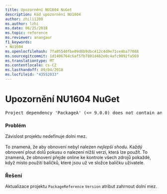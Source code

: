 ```yaml
---
title: Upozornění NU1604 NuGet
description: Kód upozornění NU1604
author: zhili1208
ms.author: lzhi
ms.date: 06/25/2018
ms.topic: reference
ms.reviewer: anangaur
f1_keywords:
- NU1604
ms.openlocfilehash: 7fa05540fbe09d8b9dbc412c4d9e71ce4ba77088
ms.sourcegitcommit: 1d1406764c6af5fb7801d462e0c4afc9092fa569
ms.translationtype: MT
ms.contentlocale: cs-CZ
ms.lasthandoff: 09/04/2018
ms.locfileid: "43552033"
---
```

# <a name="nuget-warning-nu1604"></a>Upozornění NU1604 NuGet

<pre>Project dependency 'PackageA' (&lt;= 9.0.0) does not contain an inclusive lower bound. Include a lower bound in the dependency version to ensure consistent restore results.</pre>

### <a name="issue"></a>Problém
Závislost projektu nedefinuje dolní mez.<br/><br/>To znamená, že aby obnovení nebyl nalezen *nejlepší shodu*. Každý obnovení plout dolů pokusu o nalezení nižší verzi, která lze použít. To znamená, že obnovení přejde online ke kontrole všech zdrojů pokaždé, když místo použití balíčků, které jsou už ve složce balíčku uživatele.

### <a name="solution"></a>Řešení
Aktualizace projektu `PackageReference` `Version` atribut zahrnout dolní mez.
